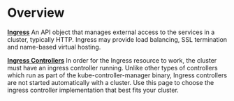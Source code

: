 # Overview

[**Ingress**](https://kubernetes.io/docs/concepts/services-networking/ingress/) An API object that manages external access to the services in a cluster, typically HTTP. Ingress may provide load balancing, SSL termination and name-based virtual hosting.

[**Ingress Controllers**](https://kubernetes.io/docs/concepts/services-networking/ingress-controllers/) In order for the Ingress resource to work, the cluster must have an ingress controller running. Unlike other types of controllers which run as part of the kube-controller-manager binary, Ingress controllers are not started automatically with a cluster. Use this page to choose the ingress controller implementation that best fits your cluster.
